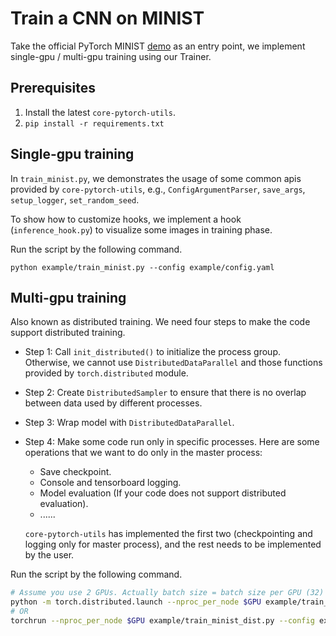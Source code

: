 # Train a CNN on MINIST

Take the official PyTorch MINIST [demo](https://github.com/pytorch/examples/edit/main/mnist/main.py) as an entry point, we implement single-gpu / multi-gpu training using our Trainer.

## Prerequisites

1. Install the latest `core-pytorch-utils`.
2. `pip install -r requirements.txt`

## Single-gpu training

In `train_minist.py`, we demonstrates the usage of some common apis provided by `core-pytorch-utils`, e.g., `ConfigArgumentParser`, `save_args`, `setup_logger`, `set_random_seed`.

To show how to customize hooks, we implement a hook (`inference_hook.py`) to visualize some images in training phase.

Run the script by the following command.

```
python example/train_minist.py --config example/config.yaml
```

## Multi-gpu training

Also known as distributed training. We need four steps to make the code support distributed training.

- Step 1: Call `init_distributed()` to initialize the process group. Otherwise, we cannot use `DistributedDataParallel` and those functions provided by `torch.distributed` module.
- Step 2: Create `DistributedSampler` to ensure that there is no overlap between data used by different processes.
- Step 3: Wrap model with `DistributedDataParallel`.
- Step 4: Make some code run only in specific processes. Here are some operations that we want to do only in the master process:
   - Save checkpoint.
   - Console and tensorboard logging.
   - Model evaluation (If your code does not support distributed evaluation).
   - ......

   `core-pytorch-utils` has implemented the first two (checkpointing and logging only for master process), and the rest needs to be implemented by the user.

Run the script by the following command.

```bash
# Assume you use 2 GPUs. Actually batch size = batch size per GPU (32) * number of GPUs (2) = 64
python -m torch.distributed.launch --nproc_per_node $GPU example/train_minist_dist.py --config example/config.yaml --batch-size 32
# OR
torchrun --nproc_per_node $GPU example/train_minist_dist.py --config example/config.yaml --batch-size 32
```